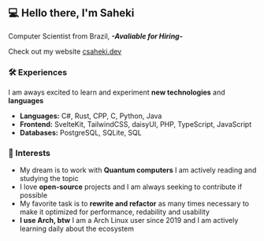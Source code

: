 ## 💻 Hello there, I'm Saheki
Computer Scientist from Brazil, ***-Avaliable for Hiring-***

Check out my website [csaheki.dev](https://csaheki.dev)

### 🛠 Experiences
I am aways excited to learn and experiment **new technologies** and **languages**

- **Languages:** C#, Rust, CPP, C, Python, Java
- **Frontend:** SvelteKit, TailwindCSS, daisyUI, PHP, TypeScript, JavaScript
- **Databases:** PostgreSQL, SQLite, SQL

### 🌱 Interests

- My dream is to work with **Quantum computers** I am actively reading and studying the topic
- I love **open-source** projects and I am always seeking to contribute if possible
- My favorite task is to **rewrite and refactor** as many times necessary to make it optimized for performance, redability and usability
- **I use Arch, btw** I am a Arch Linux user since 2019 and I am actively learning daily about the ecosystem
